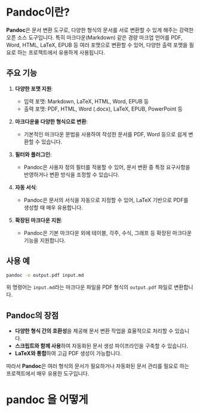 
# Pandoc이란?

**Pandoc**은 문서 변환 도구로, 다양한 형식의 문서를 서로 변환할 수 있게 해주는 강력한 오픈 소스 도구입니다. 특히 마크다운(Markdown) 같은 경량 마크업 언어를 PDF, Word, HTML, LaTeX, EPUB 등 여러 포맷으로 변환할 수 있어, 다양한 출력 포맷을 필요로 하는 프로젝트에서 유용하게 사용됩니다.

## 주요 기능
1. **다양한 포맷 지원**: 
   - 입력 포맷: Markdown, LaTeX, HTML, Word, EPUB 등
   - 출력 포맷: PDF, HTML, Word (.docx), LaTeX, EPUB, PowerPoint 등

2. **마크다운을 다양한 형식으로 변환**: 
   - 기본적인 마크다운 문법을 사용하여 작성한 문서를 PDF, Word 등으로 쉽게 변환할 수 있습니다.

3. **필터와 플러그인**: 
   - Pandoc은 사용자 정의 필터를 적용할 수 있어, 문서 변환 중 특정 요구사항을 반영하거나 변환 방식을 조정할 수 있습니다.

4. **자동 서식**: 
   - Pandoc은 문서의 서식을 자동으로 지정할 수 있어, LaTeX 기반으로 PDF를 생성할 때 매우 유용합니다.

5. **확장된 마크다운 지원**: 
   - Pandoc은 기본 마크다운 외에 테이블, 각주, 수식, 그래프 등 확장된 마크다운 기능을 지원합니다.

## 사용 예
```bash
pandoc -o output.pdf input.md
```
위 명령어는 `input.md`라는 마크다운 파일을 PDF 형식의 `output.pdf` 파일로 변환합니다.

## Pandoc의 장점
- **다양한 형식 간의 호환성**을 제공해 문서 변환 작업을 효율적으로 처리할 수 있습니다.
- **스크립트와 함께 사용**하여 자동화된 문서 생성 파이프라인을 구축할 수 있습니다.
- **LaTeX와 통합**하여 고급 PDF 생성이 가능합니다.

따라서 **Pandoc**은 여러 형식의 문서가 필요하거나 자동화된 문서 관리를 필요로 하는 프로젝트에서 매우 유용한 도구입니다.

# pandoc 을 어떻게
